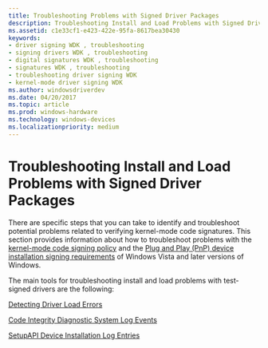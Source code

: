 ```yaml
---
title: Troubleshooting Problems with Signed Driver Packages
description: Troubleshooting Install and Load Problems with Signed Driver Packages
ms.assetid: c1e33cf1-e423-422e-95fa-8617bea30430
keywords:
- driver signing WDK , troubleshooting
- signing drivers WDK , troubleshooting
- digital signatures WDK , troubleshooting
- signatures WDK , troubleshooting
- troubleshooting driver signing WDK
- kernel-mode driver signing WDK
ms.author: windowsdriverdev
ms.date: 04/20/2017
ms.topic: article
ms.prod: windows-hardware
ms.technology: windows-devices
ms.localizationpriority: medium
---
```


# Troubleshooting Install and Load Problems with Signed Driver Packages


There are specific steps that you can take to identify and troubleshoot potential problems related to verifying kernel-mode code signatures. This section provides information about how to troubleshoot problems with the [kernel-mode code signing policy](kernel-mode-code-signing-policy--windows-vista-and-later-.md) and the [Plug and Play (PnP) device installation signing requirements](pnp-device-installation-signing-requirements--windows-vista-and-later-.md) of Windows Vista and later versions of Windows.

The main tools for troubleshooting install and load problems with test-signed drivers are the following:

[Detecting Driver Load Errors](detecting-driver-load-errors.md)

[Code Integrity Diagnostic System Log Events](code-integrity-diagnostic-system-log-events.md)

[SetupAPI Device Installation Log Entries](setupapi-device-installation-log-entries.md)

 

 





